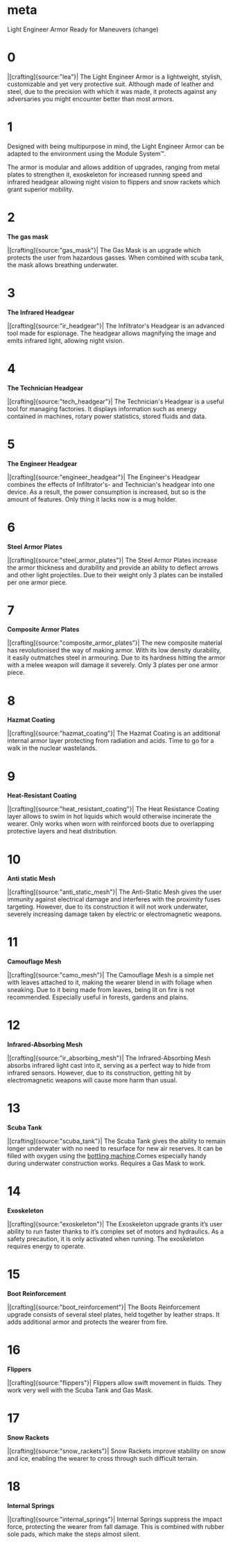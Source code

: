 # meta
Light Engineer Armor
Ready for Maneuvers (change)

# 0
|[crafting]{source:"lea"}|
The Light Engineer Armor is a lightweight, stylish, customizable and yet very protective suit. 
Although made of leather and steel, due to the precision with which it was made, it protects against any adversaries you might encounter better than most armors. 


# 1
Designed with being multipurpose in mind, the Light Engineer Armor can be adapted to the environment using the Module System™. 

The armor is modular and allows addition of upgrades, ranging from metal plates to strengthen it, exoskeleton for increased running speed and infrared headgear allowing night vision to flippers and snow rackets which grant superior mobility.

# 2
**The gas mask**

|[crafting]{source:"gas_mask"}|
The Gas Mask is an upgrade which protects the user from hazardous gasses. When combined with scuba tank, the mask allows breathing underwater.

# 3
**The Infrared Headgear**

|[crafting]{source:"ir_headgear"}|
The Infiltrator's Headgear is an advanced tool made for espionage. 
The headgear allows magnifying the image and emits infrared light, allowing night vision. 


# 4
**The Technician Headgear**

|[crafting]{source:"tech_headgear"}|
The Technician's Headgear is a useful tool for managing factories. 
It displays information such as energy contained in machines, rotary power statistics, stored fluids and data. 


# 5 
**The Engineer Headgear**

|[crafting]{source:"engineer_headgear"}|
The Engineer's Headgear combines the effects of Infiltrator's- and Technician's headgear into one device. 
As a result, the power consumption is increased, but so is the amount of features. Only thing it lacks now is a mug holder.

# 6
**Steel Armor Plates**

|[crafting]{source:"steel_armor_plates"}|
The Steel Armor Plates increase the armor thickness and durability and provide an ability to deflect arrows and other light projectiles. 
Due to their weight only 3 plates can be installed per one armor piece.

# 7
**Composite Armor Plates**

|[crafting]{source:"composite_armor_plates"}|
The new composite material has revolutionised the way of making armor. With its low density durability, it easily outmatches steel in armouring.
Due to its hardness hitting the armor with a melee weapon will damage it severely. Only 3 plates per one armor piece.

# 8
**Hazmat Coating**

|[crafting]{source:"hazmat_coating"}|
The Hazmat Coating is an additional internal armor layer protecting from radiation and acids. Time to go for a walk in the nuclear wastelands.

# 9 
**Heat-Resistant Coating**

|[crafting]{source:"heat_resistant_coating"}|
The Heat Resistance Coating layer allows to swim in hot liquids which would otherwise incinerate the wearer. 
Only works when worn with reinforced boots due to overlapping protective layers and heat distribution.

# 10
**Anti static Mesh**

|[crafting]{source:"anti_static_mesh"}|
The Anti-Static Mesh gives the user immunity against electrical damage and interferes with the proximity fuses targeting. 
However, due to its construction it will not work underwater, severely increasing damage taken by electric or electromagnetic weapons.

# 11
**Camouflage Mesh**

|[crafting]{source:"camo_mesh"}|
The Camouflage Mesh is a simple net with leaves attached to it, making the wearer blend in with foliage when sneaking. 
Due to it being made from leaves, being lit on fire is not recommended. Especially useful in forests, gardens and plains.

# 12
**Infrared-Absorbing Mesh**

|[crafting]{source:"ir_absorbing_mesh"}|
The Infrared-Absorbing Mesh absorbs infrared light cast into it, serving as a perfect way to hide from infrared sensors.
However, due to its construction, getting hit by electromagnetic weapons will cause more harm than usual.

# 13
**Scuba Tank**

|[crafting]{source:"scuba_tank"}|
The Scuba Tank gives the ability to remain longer underwater with no need to resurface for new air reserves. 
It can be filled with oxygen using the [bottling machine](bottling_machine).Comes especially handy during underwater construction works. Requires a Gas Mask to work.

# 14
**Exoskeleton**

|[crafting]{source:"exoskeleton"}|
The Exoskeleton upgrade grants it’s user ability to run faster thanks to it’s complex set of motors and hydraulics. 
As a safety precaution, it is only activated when running. The exoskeleton requires energy to operate.

# 15
**Boot Reinforcement**

|[crafting]{source:"boot_reinforcement"}|
The Boots Reinforcement upgrade consists of several steel plates, held together by leather straps. It adds additional armor and protects the wearer from fire.

# 16
**Flippers**

|[crafting]{source:"flippers"}|
Flippers allow swift movement in fluids. They work very well with the Scuba Tank and Gas Mask.

# 17
**Snow Rackets**

|[crafting]{source:"snow_rackets"}|
Snow Rackets improve stability on snow and ice, enabling the wearer to cross through such difficult terrain.

# 18
**Internal Springs**

|[crafting]{source:"internal_springs"}|
Internal Springs suppress the impact force, protecting the wearer from fall damage. This is combined with rubber sole pads, which make the steps almost silent.